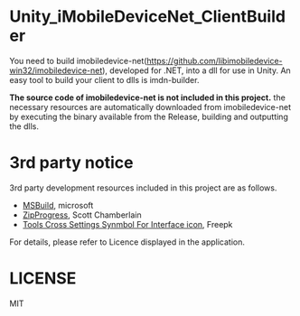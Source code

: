 # Unity_iMobileDeviceNet_ClientBuilder

You need to build imobiledevice-net(https://github.com/libimobiledevice-win32/imobiledevice-net), developed for .NET, into a dll for use in Unity. An easy tool to build your client to dlls is imdn-builder.

__The source code of imobiledevice-net is not included in this project.__ the necessary resources are automatically downloaded from imobiledevice-net by executing the binary available from the Release, building and outputting the dlls.

# 3rd party notice

3rd party development resources included in this project are as follows.

- [MSBuild](https://github.com/microsoft/msbuild), microsoft
- [ZipProgress](https://stackoverflow.com/questions/43661211/extract-an-archive-with-progress-bar), Scott Chamberlain
- [Tools Cross Settings Synmbol For Interface icon](https://www.flaticon.com/authors/freepik), Freepk

For details, please refer to Licence displayed in the application.

# LICENSE

MIT
